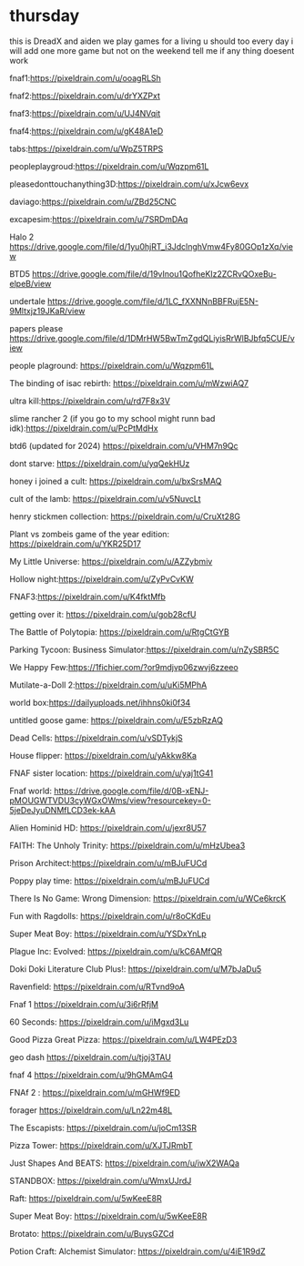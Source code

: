 # thursday
this is DreadX and aiden
we play games for a living u should too 
every day i will add one more game but not on the weekend
tell me if any thing doesent work

fnaf1:https://pixeldrain.com/u/ooagRLSh

fnaf2:https://pixeldrain.com/u/drYXZPxt

fnaf3:https://pixeldrain.com/u/UJ4NVqit

fnaf4:https://pixeldrain.com/u/gK48A1eD

tabs:https://pixeldrain.com/u/WpZ5TRPS

peopleplaygroud:https://pixeldrain.com/u/Wqzpm61L

pleasedonttouchanything3D:https://pixeldrain.com/u/xJcw6evx

daviago:https://pixeldrain.com/u/ZBd25CNC

excapesim:https://pixeldrain.com/u/7SRDmDAq

Halo 2 https://drive.google.com/file/d/1yu0hjRT_i3JdclnghVmw4Fy80GOp1zXq/view

BTD5 https://drive.google.com/file/d/19vInou1QofheKIz2ZCRvQOxeBu-elpeB/view

undertale https://drive.google.com/file/d/1LC_fXXNNnBBFRujE5N-9Mltxjz19JKaR/view

papers please https://drive.google.com/file/d/1DMrHW5BwTmZgdQLiyisRrWlBJbfq5CUE/view

people plaground: https://pixeldrain.com/u/Wqzpm61L

The binding of isac rebirth: https://pixeldrain.com/u/mWzwiAQ7

ultra kill:https://pixeldrain.com/u/rd7F8x3V

slime rancher 2 (if you go to my school might runn bad idk):https://pixeldrain.com/u/PcPtMdHx

btd6 (updated for 2024) https://pixeldrain.com/u/VHM7n9Qc

dont starve: https://pixeldrain.com/u/yqQekHUz

honey i joined a cult: https://pixeldrain.com/u/bxSrsMAQ

cult of the lamb: https://pixeldrain.com/u/v5NuvcLt

henry stickmen collection: https://pixeldrain.com/u/CruXt28G

Plant vs zombeis game of the year edition: https://pixeldrain.com/u/YKR25D17

My Little Universe: https://pixeldrain.com/u/AZZybmiv

Hollow night:https://pixeldrain.com/u/ZyPvCvKW

FNAF3:https://pixeldrain.com/u/K4fktMfb

getting over it: https://pixeldrain.com/u/gob28cfU

The Battle of Polytopia: https://pixeldrain.com/u/RtgCtGYB 

Parking Tycoon: Business Simulator:https://pixeldrain.com/u/nZySBR5C

We Happy Few:https://1fichier.com/?or9mdjvp06zwvj6zzeeo

Mutilate-a-Doll 2:https://pixeldrain.com/u/uKi5MPhA

world box:https://dailyuploads.net/ihhns0ki0f34

untitled goose game: https://pixeldrain.com/u/E5zbRzAQ

Dead Cells: https://pixeldrain.com/u/vSDTykjS

House flipper: https://pixeldrain.com/u/yAkkw8Ka

FNAF sister location: https://pixeldrain.com/u/yaj1tG41

Fnaf world: https://drive.google.com/file/d/0B-xENJ-pMOUGWTVDU3cyWGxOWms/view?resourcekey=0-5jeDeJyuDNMfLCD3ek-kAA

Alien Hominid HD: https://pixeldrain.com/u/jexr8U57

FAITH: The Unholy Trinity: https://pixeldrain.com/u/mHzUbea3

Prison Architect:https://pixeldrain.com/u/mBJuFUCd

Poppy play time: https://pixeldrain.com/u/mBJuFUCd

There Is No Game: Wrong Dimension: https://pixeldrain.com/u/WCe6krcK

Fun with Ragdolls: https://pixeldrain.com/u/r8oCKdEu

Super Meat Boy: https://pixeldrain.com/u/YSDxYnLp

Plague Inc: Evolved: https://pixeldrain.com/u/kC6AMfQR

Doki Doki Literature Club Plus!: https://pixeldrain.com/u/M7bJaDu5

Ravenfield: https://pixeldrain.com/u/RTvnd9oA

Fnaf 1 https://pixeldrain.com/u/3i6rRfjM

60 Seconds: https://pixeldrain.com/u/iMgxd3Lu

Good Pizza Great Pizza: https://pixeldrain.com/u/LW4PEzD3

geo dash https://pixeldrain.com/u/tjoj3TAU

fnaf 4 https://pixeldrain.com/u/9hGMAmG4

FNAf 2 : https://pixeldrain.com/u/mGHWf9ED

forager https://pixeldrain.com/u/Ln22m48L

The Escapists: https://pixeldrain.com/u/joCm13SR

Pizza Tower: https://pixeldrain.com/u/XJTJRmbT

Just Shapes And BEATS: https://pixeldrain.com/u/iwX2WAQa

STANDBOX: https://pixeldrain.com/u/WmxUJrdJ

Raft: https://pixeldrain.com/u/5wKeeE8R

Super Meat Boy: https://pixeldrain.com/u/5wKeeE8R

Brotato: https://pixeldrain.com/u/BuysGZCd

Potion Craft: Alchemist Simulator: https://pixeldrain.com/u/4iE1R9dZ












